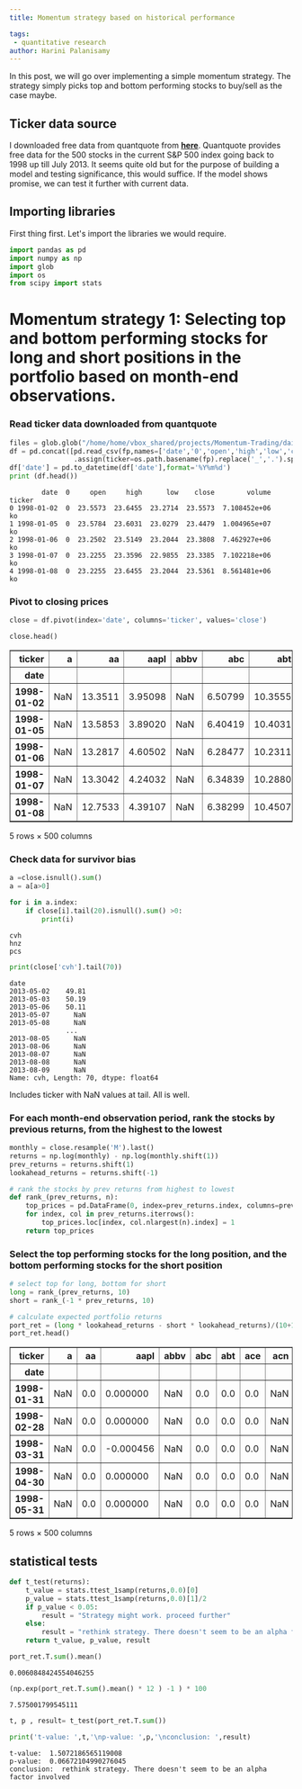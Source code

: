 ```yaml
---
title: Momentum strategy based on historical performance

tags: 
 - quantitative research
author: Harini Palanisamy
---
```


In this post, we will go over implementing a simple momentum strategy. The strategy simply picks top and bottom performing stocks to buy/sell as the case maybe. 

## Ticker data source

I downloaded free data from quantquote from [**here**](https://quantquote.com/historical-stock-data). Quantquote provides free data for the 500 stocks in the current S&P 500 index going back to 1998 up till July 2013. It seems quite old but for the purpose of building a model and testing significance, this would suffice. If the model shows promise, we can test it further with current data.


## Importing libraries

First thing first. Let's import the libraries we would require. 



```python
import pandas as pd
import numpy as np
import glob
import os
from scipy import stats
```

# Momentum strategy 1: Selecting top and bottom performing stocks for long and short positions in the portfolio based on month-end observations.

### Read ticker data downloaded from quantquote


```python
files = glob.glob("/home/home/vbox_shared/projects/Momentum-Trading/daily/*.csv")
df = pd.concat([pd.read_csv(fp,names=['date','0','open','high','low','close','volume'])
                .assign(ticker=os.path.basename(fp).replace('_','.').split('.')[1]) for fp in files])
df['date'] = pd.to_datetime(df['date'],format='%Y%m%d')
print (df.head())

```

            date  0     open     high      low    close        volume ticker
    0 1998-01-02  0  23.5573  23.6455  23.2714  23.5573  7.108452e+06     ko
    1 1998-01-05  0  23.5784  23.6031  23.0279  23.4479  1.004965e+07     ko
    2 1998-01-06  0  23.2502  23.5149  23.2044  23.3808  7.462927e+06     ko
    3 1998-01-07  0  23.2255  23.3596  22.9855  23.3385  7.102218e+06     ko
    4 1998-01-08  0  23.2255  23.6455  23.2044  23.5361  8.561481e+06     ko


### Pivot to closing prices


```python
close = df.pivot(index='date', columns='ticker', values='close')
```


```python
close.head()
```




<div>
<style scoped>
    .dataframe tbody tr th:only-of-type {
        vertical-align: middle;
    }

    .dataframe tbody tr th {
        vertical-align: top;
    }

    .dataframe thead th {
        text-align: right;
    }
</style>
<table border="1" class="dataframe">
  <thead>
    <tr style="text-align: right;">
      <th>ticker</th>
      <th>a</th>
      <th>aa</th>
      <th>aapl</th>
      <th>abbv</th>
      <th>abc</th>
      <th>abt</th>
      <th>ace</th>
      <th>acn</th>
      <th>act</th>
      <th>adbe</th>
      <th>...</th>
      <th>xl</th>
      <th>xlnx</th>
      <th>xom</th>
      <th>xray</th>
      <th>xrx</th>
      <th>xyl</th>
      <th>yhoo</th>
      <th>yum</th>
      <th>zion</th>
      <th>zmh</th>
    </tr>
    <tr>
      <th>date</th>
      <th></th>
      <th></th>
      <th></th>
      <th></th>
      <th></th>
      <th></th>
      <th></th>
      <th></th>
      <th></th>
      <th></th>
      <th></th>
      <th></th>
      <th></th>
      <th></th>
      <th></th>
      <th></th>
      <th></th>
      <th></th>
      <th></th>
      <th></th>
      <th></th>
    </tr>
  </thead>
  <tbody>
    <tr>
      <th>1998-01-02</th>
      <td>NaN</td>
      <td>13.3511</td>
      <td>3.95098</td>
      <td>NaN</td>
      <td>6.50799</td>
      <td>10.3555</td>
      <td>22.9865</td>
      <td>NaN</td>
      <td>32.06</td>
      <td>4.99041</td>
      <td>...</td>
      <td>40.6169</td>
      <td>7.96400</td>
      <td>21.6592</td>
      <td>9.04339</td>
      <td>30.5852</td>
      <td>NaN</td>
      <td>4.14437</td>
      <td>6.14229</td>
      <td>36.2098</td>
      <td>NaN</td>
    </tr>
    <tr>
      <th>1998-01-05</th>
      <td>NaN</td>
      <td>13.5853</td>
      <td>3.89020</td>
      <td>NaN</td>
      <td>6.40419</td>
      <td>10.4031</td>
      <td>22.8365</td>
      <td>NaN</td>
      <td>33.63</td>
      <td>5.05201</td>
      <td>...</td>
      <td>40.8146</td>
      <td>7.80886</td>
      <td>21.4182</td>
      <td>8.77893</td>
      <td>31.0476</td>
      <td>NaN</td>
      <td>3.92563</td>
      <td>5.99731</td>
      <td>36.9102</td>
      <td>NaN</td>
    </tr>
    <tr>
      <th>1998-01-06</th>
      <td>NaN</td>
      <td>13.2817</td>
      <td>4.60502</td>
      <td>NaN</td>
      <td>6.28477</td>
      <td>10.2311</td>
      <td>23.0180</td>
      <td>NaN</td>
      <td>33.44</td>
      <td>5.23685</td>
      <td>...</td>
      <td>40.6923</td>
      <td>7.75715</td>
      <td>20.6111</td>
      <td>8.75765</td>
      <td>30.7898</td>
      <td>NaN</td>
      <td>3.99250</td>
      <td>5.75640</td>
      <td>36.5122</td>
      <td>NaN</td>
    </tr>
    <tr>
      <th>1998-01-07</th>
      <td>NaN</td>
      <td>13.3042</td>
      <td>4.24032</td>
      <td>NaN</td>
      <td>6.34839</td>
      <td>10.2880</td>
      <td>23.1389</td>
      <td>NaN</td>
      <td>32.69</td>
      <td>5.15182</td>
      <td>...</td>
      <td>39.9766</td>
      <td>7.42204</td>
      <td>21.2435</td>
      <td>8.70293</td>
      <td>29.7423</td>
      <td>NaN</td>
      <td>3.98813</td>
      <td>5.75640</td>
      <td>35.4618</td>
      <td>NaN</td>
    </tr>
    <tr>
      <th>1998-01-08</th>
      <td>NaN</td>
      <td>12.7533</td>
      <td>4.39107</td>
      <td>NaN</td>
      <td>6.38299</td>
      <td>10.4507</td>
      <td>22.7446</td>
      <td>NaN</td>
      <td>33.38</td>
      <td>5.20604</td>
      <td>...</td>
      <td>39.4021</td>
      <td>7.45928</td>
      <td>20.8068</td>
      <td>8.64518</td>
      <td>29.1286</td>
      <td>NaN</td>
      <td>4.01562</td>
      <td>5.53041</td>
      <td>32.6286</td>
      <td>NaN</td>
    </tr>
  </tbody>
</table>
<p>5 rows × 500 columns</p>
</div>



### Check data for survivor bias


```python
a =close.isnull().sum()
a = a[a>0]
```


```python
for i in a.index:
    if close[i].tail(20).isnull().sum() >0:
        print(i)

```

    cvh
    hnz
    pcs



```python
print(close['cvh'].tail(70))
```

    date
    2013-05-02    49.81
    2013-05-03    50.19
    2013-05-06    50.11
    2013-05-07      NaN
    2013-05-08      NaN
                  ...  
    2013-08-05      NaN
    2013-08-06      NaN
    2013-08-07      NaN
    2013-08-08      NaN
    2013-08-09      NaN
    Name: cvh, Length: 70, dtype: float64


Includes ticker with NaN values at tail. All is well.

### For each month-end observation period, rank the stocks by previous returns, from the highest to the lowest


```python
monthly = close.resample('M').last()
returns = np.log(monthly) - np.log(monthly.shift(1))
prev_returns = returns.shift(1)
lookahead_returns = returns.shift(-1)
```


```python
# rank the stocks by prev returns from highest to lowest
def rank_(prev_returns, n):
    top_prices = pd.DataFrame(0, index=prev_returns.index, columns=prev_returns.columns)
    for index, col in prev_returns.iterrows():
        top_prices.loc[index, col.nlargest(n).index] = 1
    return top_prices

```

### Select the top performing stocks for the long position, and the bottom performing stocks for the short position


```python
# select top for long, bottom for short
long = rank_(prev_returns, 10)
short = rank_(-1 * prev_returns, 10) 

```


```python
# calculate expected portfolio returns
port_ret = (long * lookahead_returns - short * lookahead_returns)/(10+10)
port_ret.head()
```




<div>
<style scoped>
    .dataframe tbody tr th:only-of-type {
        vertical-align: middle;
    }

    .dataframe tbody tr th {
        vertical-align: top;
    }

    .dataframe thead th {
        text-align: right;
    }
</style>
<table border="1" class="dataframe">
  <thead>
    <tr style="text-align: right;">
      <th>ticker</th>
      <th>a</th>
      <th>aa</th>
      <th>aapl</th>
      <th>abbv</th>
      <th>abc</th>
      <th>abt</th>
      <th>ace</th>
      <th>acn</th>
      <th>act</th>
      <th>adbe</th>
      <th>...</th>
      <th>xl</th>
      <th>xlnx</th>
      <th>xom</th>
      <th>xray</th>
      <th>xrx</th>
      <th>xyl</th>
      <th>yhoo</th>
      <th>yum</th>
      <th>zion</th>
      <th>zmh</th>
    </tr>
    <tr>
      <th>date</th>
      <th></th>
      <th></th>
      <th></th>
      <th></th>
      <th></th>
      <th></th>
      <th></th>
      <th></th>
      <th></th>
      <th></th>
      <th></th>
      <th></th>
      <th></th>
      <th></th>
      <th></th>
      <th></th>
      <th></th>
      <th></th>
      <th></th>
      <th></th>
      <th></th>
    </tr>
  </thead>
  <tbody>
    <tr>
      <th>1998-01-31</th>
      <td>NaN</td>
      <td>0.0</td>
      <td>0.000000</td>
      <td>NaN</td>
      <td>0.0</td>
      <td>0.0</td>
      <td>0.0</td>
      <td>NaN</td>
      <td>0.0</td>
      <td>0.0</td>
      <td>...</td>
      <td>0.0</td>
      <td>0.00000</td>
      <td>0.0</td>
      <td>0.0</td>
      <td>0.0</td>
      <td>NaN</td>
      <td>0.000000</td>
      <td>0.0</td>
      <td>0.0</td>
      <td>NaN</td>
    </tr>
    <tr>
      <th>1998-02-28</th>
      <td>NaN</td>
      <td>0.0</td>
      <td>0.000000</td>
      <td>NaN</td>
      <td>0.0</td>
      <td>0.0</td>
      <td>0.0</td>
      <td>NaN</td>
      <td>0.0</td>
      <td>0.0</td>
      <td>...</td>
      <td>0.0</td>
      <td>0.00000</td>
      <td>0.0</td>
      <td>0.0</td>
      <td>0.0</td>
      <td>NaN</td>
      <td>0.000000</td>
      <td>0.0</td>
      <td>0.0</td>
      <td>NaN</td>
    </tr>
    <tr>
      <th>1998-03-31</th>
      <td>NaN</td>
      <td>0.0</td>
      <td>-0.000456</td>
      <td>NaN</td>
      <td>0.0</td>
      <td>0.0</td>
      <td>0.0</td>
      <td>NaN</td>
      <td>0.0</td>
      <td>0.0</td>
      <td>...</td>
      <td>0.0</td>
      <td>0.00000</td>
      <td>0.0</td>
      <td>0.0</td>
      <td>0.0</td>
      <td>NaN</td>
      <td>0.000000</td>
      <td>0.0</td>
      <td>0.0</td>
      <td>NaN</td>
    </tr>
    <tr>
      <th>1998-04-30</th>
      <td>NaN</td>
      <td>0.0</td>
      <td>0.000000</td>
      <td>NaN</td>
      <td>0.0</td>
      <td>0.0</td>
      <td>0.0</td>
      <td>NaN</td>
      <td>0.0</td>
      <td>0.0</td>
      <td>...</td>
      <td>0.0</td>
      <td>0.00928</td>
      <td>0.0</td>
      <td>0.0</td>
      <td>0.0</td>
      <td>NaN</td>
      <td>-0.004008</td>
      <td>0.0</td>
      <td>0.0</td>
      <td>NaN</td>
    </tr>
    <tr>
      <th>1998-05-31</th>
      <td>NaN</td>
      <td>0.0</td>
      <td>0.000000</td>
      <td>NaN</td>
      <td>0.0</td>
      <td>0.0</td>
      <td>0.0</td>
      <td>NaN</td>
      <td>0.0</td>
      <td>0.0</td>
      <td>...</td>
      <td>0.0</td>
      <td>0.00000</td>
      <td>0.0</td>
      <td>0.0</td>
      <td>0.0</td>
      <td>NaN</td>
      <td>0.018121</td>
      <td>0.0</td>
      <td>0.0</td>
      <td>NaN</td>
    </tr>
  </tbody>
</table>
<p>5 rows × 500 columns</p>
</div>



## statistical tests


```python
def t_test(returns):
    t_value = stats.ttest_1samp(returns,0.0)[0]
    p_value = stats.ttest_1samp(returns,0.0)[1]/2
    if p_value < 0.05:
        result = "Strategy might work. proceed further"
    else:
        result = "rethink strategy. There doesn't seem to be an alpha factor involved"
    return t_value, p_value, result

```


```python
port_ret.T.sum().mean()
```




    0.0060848424554046255




```python
(np.exp(port_ret.T.sum().mean() * 12 ) -1 ) * 100
```




    7.575001799545111




```python
t, p , result= t_test(port_ret.T.sum())
```


```python
print('t-value: ',t,'\np-value: ',p,'\nconclusion: ',result)
```

    t-value:  1.5072186565119008 
    p-value:  0.06672104990276045 
    conclusion:  rethink strategy. There doesn't seem to be an alpha factor involved



```python

```
